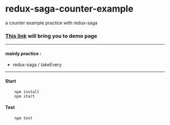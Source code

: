 # redux-saga-counter-example
a counter example practice with redux-saga

### [This link](http://chiara-yen.github.io/redux-saga-counter-example/) will bring you to demo page

---

#### mainly practice :

* redux-saga / takeEvery

---

#### Start
```
	npm install
	npm start
```

#### Test
```
	npm test
```